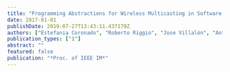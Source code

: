 ```yaml
---
title: "Programming Abstractions for Wireless Multicasting in Software--Defined Enterprise WLANs"
date: 2017-01-01
publishDate: 2019-07-27T13:43:11.437179Z
authors: ["Estefania Coronado", "Roberto Riggio", "Jose Villalón", "Antonio Garrido"]
publication_types: ["1"]
abstract: ""
featured: false
publication: "*Proc. of IEEE IM*"
---
```


